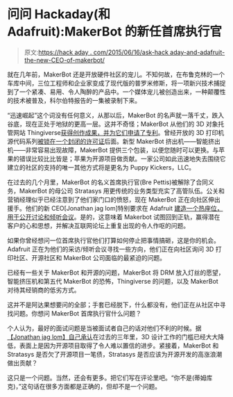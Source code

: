 # 问问 Hackaday(和 Adafruit):MakerBot 的新任首席执行官

> 原文:[https://hack aday . com/2015/06/16/ask-hack aday-and-adafruit-the-new-CEO-of-makerbot/](https://hackaday.com/2015/06/16/ask-hackaday-and-adafruit-the-new-ceo-of-makerbot/)

就在几年前，MakerBot 还是开放硬件社区的宠儿。不知何故，在布鲁克林的一个车库中间，三位工程师和企业家变成了现代版的普罗米修斯，将一项新兴技术捕捉到了一个紧凑、易用、令人陶醉的产品中。一个媒体宠儿被创造出来，一种颠覆性的技术被普及，科尔伯特报告的一集被录制下来。

“迅速崛起”这个词没有任何意义，从那以后，MakerBot 的名声就一落千丈，跌入谷底，现在正处于地狱的更高一层。这并不奇怪；MakerBot 从他们的 3D 对象托管网站 Thingiverse[获得创作成果，并为它们申请了专利](http://hackaday.com/2014/05/24/makerbot-files-patents-internet-goes-crazy/)。曾经开放的 3D 打印机源代码系列[被锁在一个封闭的许可证](http://hackaday.com/2012/09/20/makerbot-occupy-thingiverse-and-the-reality-of-selling-open-hardware/)后面。新型 MakerBot 挤出机——智能挤出机——非常容易出现故障，MakerBot 提供三个包装，以便您随时可以更换。与苹果的错误比较比比皆是；苹果为开源项目做贡献。一家公司如此迅速地失去围绕它建立的社区的支持的唯一其他方式将是更名为 Puppy Kickers，LLC。

在过去的几个月里，MakerBot 的名义首席执行官(Bre Pettis)被解除了合同义务，MakerBot 的母公司 Stratasys 用更传统的业务类型充实了高管队伍。公关和营销经理似乎已经注意到了他们家门口的愤怒，现在 MakerBot 正在向社区伸出援手。他们的新 CEO[Jonathan jag lom]特别要求在 Adafruit [建造一个热座位，用于公开讨论和倾听会议](https://blog.adafruit.com/2015/06/16/were-meeting-with-the-new-ceo-of-makerbot-jonathan-jaglom-makerbot-jjaglom-stratasys/)。是的，这意味着 Makerbot 试图回到正轨，赢得潜在客户的心和思想，并解决互联网论坛上重复出现的令人作呕的问题。

如果你曾经想问一位首席执行官他们打算如何停止把事情搞砸，这是你的机会。Adafruit 正在为他们的采访/倾听会议寻找一些方向，他们正在向社区询问 3D 打印社区、开源社区和 MakerBot 公司面临的最紧迫的问题。

已经有一些关于 MakerBot 和开源的问题，MakerBot 将 DRM 放入灯丝的愿望，智能挤压机和第五代 MakerBot 的恐怖，Thingiverse 的问题，以及 MakerBot 对待其经销商的低劣方式。

这并不是阿达果想要问的全部；手套已经脱下，什么都没有，他们正在从社区中寻找问题。你想问 MakerBot 首席执行官什么问题？

个人认为，最好的面试问题是当被面试者自己的话对他们不利的时候。据[【Jonathan jag lom】自己承认](https://www.youtube.com/watch?t=276&v=j69gK3OwAUk&t=270)在过去的三年里，3D 设计工作的门槛已经大大降低，表面上是因为开源项目取得了令人难以置信的进步。紧接着，MakerBot 和 Stratasys 是否欠了开源项目一笔债，Stratasys 是否应该为开源开发的高涨浪潮做出贡献？

这只是一个问题。当然，还会有更多。把它们写在评论里吧。“你不是(蒂姆库克)，”这句话在很多方面都是正确的，但却不是一个问题。